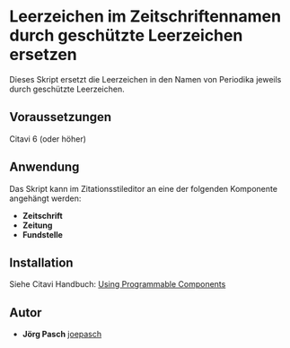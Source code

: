 # Leerzeichen im Zeitschriftennamen durch geschützte Leerzeichen ersetzen
Dieses Skript ersetzt die Leerzeichen in den Namen von Periodika jeweils durch geschützte Leerzeichen.

## Voraussetzungen
Citavi 6 (oder höher)

## Anwendung
Das Skript kann im Zitationsstileditor an eine der folgenden Komponente angehängt werden:
- **Zeitschrift**
- **Zeitung**
- **Fundstelle**

## Installation
Siehe Citavi Handbuch: [Using Programmable Components](https://www.citavi.com/programmable_components)

## Autor

* **Jörg Pasch** [joepasch](https://github.com/joepasch)
